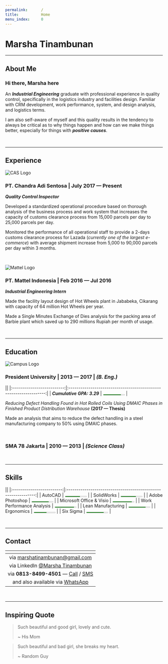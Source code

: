 ```yaml
---
permalink:      /
title:          Home
menu_index:     0
---
```

<style>
main div.container {
    max-width: 640px;
}
.logo > img {
    max-width: 200px;
}
progress, meter {
    height: 0.5em;
    margin: -1em 0 1em !important;
}
@media screen and (min-width: 480px){
    progress, meter {
        margin: 0 !important;
    }
}
</style>
# Marsha Tinambunan[](# '{">":"find","tag":"main","className":"align-center"}')

---
## About Me

### **Hi there, Marsha here**

An **_Industrial Engineering_** graduate with professional experience in quality control,
specifically in the logistics industry and facilities design. Familiar with
CRM development, work performance, system, and design analysis, and logistics
terms.

I am also self-aware of myself and this quality results in the tendency to always be
critical as to why things happen and how can we make things better, especially for
things with **_positive causes_**.

<br>

---
## Experience

![CAS Logo][CAS Logo]
### **PT. Chandra Adi Sentosa** | July 2017 — Present
**_Quality Control Inspector_**

Developed a standardized operational procedure based on thorough analysis
of the business process and work system that increases the capacity of
customs clearance process from 15,000 parcels per day to 25,000 parcels per
day.

Monitored the performance of all operational staff to provide a 2-days customs
clearance process for Lazada (_currently one of the largest e-commerce_) with
average shipment increase from 5,000 to 90,000 parcels per day within 3
months.

<br>

![Mattel Logo][Mattel Logo]
### **PT. Mattel Indonesia** | Feb 2016 — Jul 2016
**_Industrial Engineering Intern_**

Made the facility layout design of Hot Wheels plant in Jababeka, Cikarang with
capacity of 64 million Hot Wheels per year.

Made a Single Minutes Exchange of Dies analysis for the packing area of Barbie
plant which saved up to 290 millions Rupiah per month of usage.

<br>

---
## Education

![Campus Logo][Campus Logo]
### **President University** | 2013 — 2017 | **_(B. Eng.)_**

|[](# '{">":"find","tag":"table","className":"responsive card"}')|
|:--------------------------:|:------------------------------------------------------------------:|
| **_Cumulative GPA: 3.29_** | <meter class="" value="3.29" min="0" max="4">3.29 out of 4</meter> |

_Reducing Defect Handling Found in Hot Rolled Coils Using DMAIC Phases in Finished Product Distribution Warehouse_ **(2017 — Thesis)**

Made an analysis that aims to reduce the defect handling in a steel manufacturing
company to 50% using DMAIC phases.

<br>

### **SMA 78 Jakarta** | 2010 — 2013 | **_(Science Class)_**

<br>

---
## Skills

|[](# '{">":"find","tag":"table","className":"responsive card"}')|
|:-------------------------:|:--------------------------------------------------------------:|
|                   AutoCAD | <meter class="" value="7" min="0" max="10">7 out of 10</meter> |
|                SolidWorks | <meter class="" value="7" min="0" max="10">7 out of 10</meter> |
|           Adobe Photoshop | <meter class="" value="8" min="0" max="10">8 out of 10</meter> |
|  Microsoft Office & Visio | <meter class="" value="9" min="0" max="10">9 out of 10</meter> |
| Work Performance Analysis | <meter class="" value="9" min="0" max="10">9 out of 10</meter> |
|        Lean Manufacturing | <meter class="" value="8" min="0" max="10">8 out of 10</meter> |
|                Ergonomics | <meter class="" value="6" min="0" max="10">6 out of 10</meter> |
|                 Six Sigma | <meter class="" value="8" min="0" max="10">8 out of 10</meter> |

<br>

---
## Contact

|[](# '{">":"find","tag":"table","className":"responsive card"}')|
|:-----------------------------------------------------:|
| via <marshatinambunan@gmail.com>                      |
| via LinkedIn [@Marsha Tinambunan][LinkedIn]           |
| via **0813-8499-4501** — [Call][Call] / [SMS][SMS]    |
| and also available via [WhatsApp][WhatsApp]           |

<br>

---
## Inspiring Quote

> Such beautiful and good girl, lovely and cute.
>
> ~ His Mom

> Such beautiful and bad girl, she breaks my heart.
>
> ~ Random Guy

[CAS Logo]:     http://freightfolio.com/wp-content/uploads/2017/01/11849_107920.jpg '[{">":"wrap","tag":"span","className":"logo"}]'
[Mattel Logo]:  http://vignette4.wikia.nocookie.net/dchallofjustice/images/2/2c/Logo-Mattel.png/revision/latest?cb=20100530022239 '[{">":"wrap","tag":"span","className":"logo"}]'
[Campus Logo]:  https://upload.wikimedia.org/wikipedia/en/a/ae/President_University_Logo.png '[{">":"wrap","tag":"span","className":"logo"}]'

[LinkedIn]:     https://www.linkedin.com/in/marsha-tinambunan-117b11b9/
[WhatsApp]:     https://api.whatsapp.com/send?phone=6281384994501&text=Hi%20Marsha%2C%20how%20are%20you%3F
[Call]:         tel:+6281384994501
[SMS]:          sms:+6281384994501
[Instagram]:    https://www.instagram.com/djemarjakarta/
[Line]:         https://line.me/ti/p/@uct8262a
